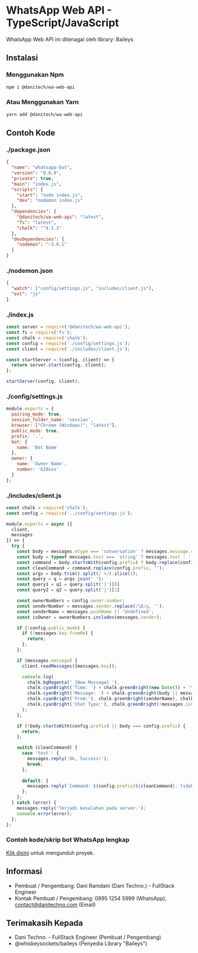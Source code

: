 # WhatsApp Web API - TypeScript/JavaScript
WhatsApp Web API ini ditenagai oleh library: Baileys

## Instalasi
### Menggunakan Npm
```bash
npm i @danitech/wa-web-api
```

### Atau Menggunakan Yarn
```bash
yarn add @danitech/wa-web-api
```

## Contoh Kode
### ./package.json
```json
{
  "name": "whatsapp-bot",
  "version": "0.0.0",
  "private": true,
  "main": "index.js",
  "scripts": {
    "start": "node index.js",
    "dev": "nodemon index.js"
  },
  "dependencies": {
    "@danitech/wa-web-api": "latest",
    "fs": "latest",
    "chalk": "^4.1.2"
  },
  "devDependencies": {
    "nodemon": "~3.0.1"
  }
}
```

### ./nodemon.json
```json
{
  "watch": ["config/settings.js", "includes/client.js"],
  "ext": "js"
}
```

### ./index.js
```javascript
const server = require('@danitech/wa-web-api');
const fs = require('fs');
const chalk = require('chalk');
const config = require('./config/settings.js');
const client = require('./includes/client.js');

const startServer = (config, client) => {
  return server.start(config, client);
};

startServer(config, client);
```

### ./config/settings.js
```javascript
module.exports = {
  pairing_mode: true,
  session_folder_name: 'session',
  browser: ["Chrome (Windows)", "latest"],
  public_mode: true,
  prefix: '.',
  bot: {
    name: 'Bot Name'
  },
  owner: {
    name: 'Owner Name',
    number: '628xxx'
  }
};
```

### ./includes/client.js
```javascript
const chalk = require('chalk');
const config = require('../config/settings.js');

module.exports = async ({
  client,
  messages
}) => {
  try {
    const body = messages.mtype === 'conversation' ? messages.message.conversation : messages.mtype === 'extendedTextMessage' ? messages.message.extendedTextMessage.text : '';
    const budy = typeof messages.text === 'string' ? messages.text : '';
    const command = body.startsWith(config.prefix) ? body.replace(config.prefix, '').trim().split(/ +/).shift().toLowerCase() : '';
    const cleanCommand = command.replace(config.prefix, '');
    const args = body.trim().split(/ +/).slice(1);
    const query = q = args.join(' ');
    const query1 = q1 = query.split('|')[0]
    const query2 = q2 = query.split('|')[1]

    const ownerNumbers = config.owner.number;
    const senderNumber = messages.sender.replace(/\D/g, '');
    const senderName = messages.pushName || 'Undefined';
    const isOwner = ownerNumbers.includes(messages.sender);

    if (!config.public_mode) {
      if (!messages.key.fromMe) {
        return;
      };
    };

    if (messages.message) {
      client.readMessages([messages.key]);

      console.log(
        chalk.bgMagenta(' [New Message] '),
        chalk.cyanBright('Time: ') + chalk.greenBright(new Date()) + '\n',
        chalk.cyanBright('Message: ') + chalk.greenBright(budy || messages.mtype) + '\n' +
        chalk.cyanBright('From:'), chalk.greenBright(senderName), chalk.yellow('- ' + senderNumber) + '\n' +
        chalk.cyanBright('Chat Type:'), chalk.greenBright(!messages.isGroup ? 'Private Chat' : 'Group Chat - ' + chalk.yellow(messages.chat))
      );
    };

    if (!body.startsWith(config.prefix) || body === config.prefix) {
      return;
    };

    switch (cleanCommand) {
      case 'test': {
        messages.reply('Ok, Success!');
        break;
      };
      
      default: {
        messages.reply(`Command: ${config.prefix}${cleanCommand}, tidak tersedia!`);
      };
    };
  } catch (error) {
    messages.reply('Terjadi kesalahan pada server.');
    console.error(error);
  };
};
```

### Contoh kode/skrip bot WhatsApp lengkap
<a href="https://github.com/danitechid/example-wa-bot-script">Klik disini</a> untuk mengunduh proyek.

## Informasi
* Pembuat / Pengembang: Dani Ramdani (Dani Techno.) - FullStack Engineer
* Kontak Pembuat / Pengembang: 0895 1254 5999 (WhatsApp), contact@danitechno.com (Email)

## Terimakasih Kepada
* Dani Techno. - FullStack Engineer (Pembuat / Pengembang)
* @whiskeysockets/baileys (Penyedia Library "Baileys")